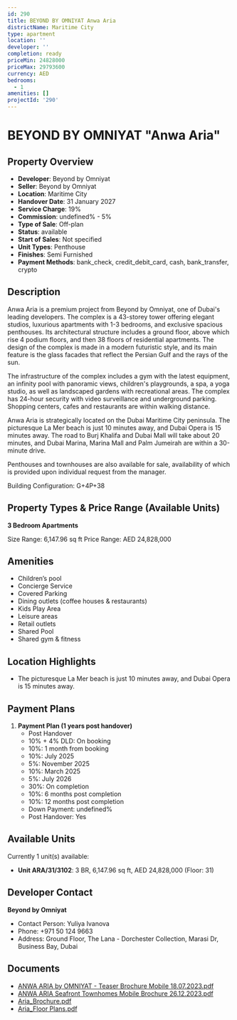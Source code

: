 ```yaml
---
id: 290
title: BEYOND BY OMNIYAT Anwa Aria
districtName: Maritime City
type: apartment
location: ''
developer: ''
completion: ready
priceMin: 24828000
priceMax: 29793600
currency: AED
bedrooms:
  - 1
amenities: []
projectId: '290'
---
```


# BEYOND BY OMNIYAT "Anwa Aria"

## Property Overview
- **Developer**: Beyond by Omniyat
- **Seller**: Beyond by Omniyat
- **Location**: Maritime City
- **Handover Date**: 31 January 2027
- **Service Charge**: 19%
- **Commission**: undefined% - 5%
- **Type of Sale**: Off-plan
- **Status**: available
- **Start of Sales**: Not specified
- **Unit Types**: Penthouse
- **Finishes**: Semi Furnished
- **Payment Methods**: bank_check, credit_debit_card, cash, bank_transfer, crypto

## Description
Anwa Aria is a premium project from Beyond by Omniyat, one of Dubai's leading developers. The complex is a 43-storey tower offering elegant studios, luxurious apartments with 1-3 bedrooms, and exclusive spacious penthouses. Its architectural structure includes a ground floor, above which rise 4 podium floors, and then 38 floors of residential apartments. The design of the complex is made in a modern futuristic style, and its main feature is the glass facades that reflect the Persian Gulf and the rays of the sun.

The infrastructure of the complex includes a gym with the latest equipment, an infinity pool with panoramic views, children's playgrounds, a spa, a yoga studio, as well as landscaped gardens with recreational areas. The complex has 24-hour security with video surveillance and underground parking. Shopping centers, cafes and restaurants are within walking distance. 

Anwa Aria is strategically located on the Dubai Maritime City peninsula. The picturesque La Mer beach is just 10 minutes away, and Dubai Opera is 15 minutes away. The road to Burj Khalifa and Dubai Mall will take about 20 minutes, and Dubai Marina, Marina Mall and Palm Jumeirah are within a 30-minute drive. 

Penthouses and townhouses are also available for sale, availability of which is provided upon individual request from the manager.

Building Configuration: G+4P+38

## Property Types & Price Range (Available Units)
**3 Bedroom Apartments**

Size Range: 6,147.96 sq ft
Price Range: AED 24,828,000

## Amenities
- Children’s pool
- Concierge Service
- Covered Parking
- Dining outlets  (coffee houses & restaurants)
- Kids Play Area
- Leisure areas
- Retail outlets
- Shared Pool
- Shared gym & fitness

## Location Highlights
- The picturesque La Mer beach is just 10 minutes away, and Dubai Opera is 15 minutes away.

## Payment Plans
1. **Payment Plan (1 years post handover)**
   - Post Handover
   - 10% + 4% DLD: On booking
   - 10%: 1 month from booking
   - 10%: July 2025
   - 5%: November 2025
   - 10%: March 2025
   - 5%: July 2026
   - 30%: On completion
   - 10%: 6 months post completion
   - 10%: 12 months post completion
   - Down Payment: undefined%
   - Post Handover: Yes

## Available Units
Currently 1 unit(s) available:
- **Unit ARA/31/3102**: 3 BR, 6,147.96 sq ft, AED 24,828,000 (Floor: 31)

## Developer Contact
**Beyond by Omniyat**
- Contact Person: Yuliya Ivanova
- Phone: +971 50 124 9663
- Address: Ground Floor, The Lana - Dorchester Collection, Marasi Dr, Business Bay, Dubai

## Documents
- [ANWA ARIA by OMNIYAT - Teaser Brochure Mobile 18.07.2023.pdf](https://cdn.geniemap.net/2023/08/18/RhWkWsRo1YFNwrKfGwQwru3N6idUNa5QaVnKG1Jc.pdf)
- [ANWA ARIA Seafront Townhomes Mobile Brochure 26.12.2023.pdf](https://cdn.geniemap.net/2024/01/04/kbAx7uQmNZ6GkMoAaDQDviqMYQFUN4KYk4efNbHv.pdf)
- [Aria_Brochure.pdf](https://cdn.geniemap.net/2025/03/18/fo5VMkzBqOzaUrk0b7fczeZmhevrNDsriTrh5szA.pdf)
- [Aria_Floor Plans.pdf](https://cdn.geniemap.net/2025/03/18/OqZB9MU5CxjtdPzkVjqyYWDN2Z8ZuAIJbc9KBLsn.pdf)
